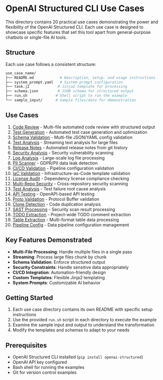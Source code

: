 # OpenAI Structured CLI Use Cases

This directory contains 20 practical use cases demonstrating the power and flexibility of the OpenAI Structured CLI. Each use case is designed to showcase specific features that set this tool apart from general-purpose chatbots or single-file AI tools.

## Structure

Each use case follows a consistent structure:

```bash
use_case_name/
├── README.md            # Description, setup, and usage instructions
├── system_prompt.yaml   # System prompt configuration
├── task.j2             # Jinja2 template for processing
├── schema.json         # JSON schema for structured output
├── run.sh             # Shell script to run the example
└── sample_input/      # Sample files/data for demonstration
```

## Use Cases

1. [Code Review](01_code_review/) - Multi-file automated code review with structured output
2. [Test Generation](02_test_generation/) - Automated test case generation and optimization
3. [Schema Validation](03_schema_validation/) - Multi-file JSON/YAML config validation
4. [Text Analysis](04_text_analysis/) - Streaming text analysis for large files
5. [Release Notes](05_release_notes/) - Automated release notes from git history
6. [Security Analysis](06_security_analysis/) - Security vulnerability scanning
7. [Log Analysis](07_log_analysis/) - Large-scale log file processing
8. [PII Scanner](08_pii_scanner/) - GDPR/PII data leak detection
9. [CI/CD Validation](09_cicd_validation/) - Pipeline configuration validation
10. [IaC Validation](10_iac_validation/) - Infrastructure-as-Code template validation
11. [License Audit](11_license_audit/) - Dependency license compliance checking
12. [Multi-Repo Security](12_multi_repo_security/) - Cross-repository security scanning
13. [Test Analysis](13_test_analysis/) - Test failure root cause analysis
14. [API Testing](14_api_testing/) - OpenAPI-based API testing
15. [Proto Validation](15_proto_validation/) - Protocol Buffer validation
16. [Clone Detection](16_clone_detection/) - Code duplication analysis
17. [SAST Processing](17_sast_processing/) - Security scan result processing
18. [TODO Extraction](18_todo_extraction/) - Project-wide TODO comment extraction
19. [Table Extraction](19_table_extraction/) - Multi-format table data processing
20. [Pipeline Config](20_pipeline_config/) - Data pipeline configuration management

## Key Features Demonstrated

- **Multi-File Processing**: Handle multiple files in a single pass
- **Streaming**: Process large files chunk by chunk
- **Schema Validation**: Enforce structured output
- **Security Constraints**: Handle sensitive data appropriately
- **CI/CD Integration**: Automation-friendly design
- **Custom Templates**: Flexible Jinja2 templating
- **System Prompts**: Customizable AI behavior

## Getting Started

1. Each use case directory contains its own README with specific setup instructions
2. Use the provided `run.sh` script in each directory to execute the example
3. Examine the sample input and output to understand the transformation
4. Modify the templates and schemas to adapt to your needs

## Prerequisites

- OpenAI Structured CLI installed (`pip install openai-structured`)
- OpenAI API key configured
- Bash shell for running the examples
- Git for version control examples
